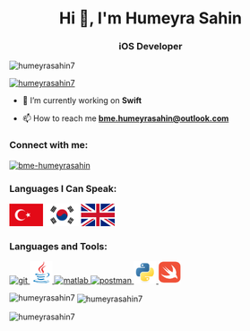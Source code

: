 <h1 align="center">Hi 👋, I'm Humeyra Sahin</h1>
<h3 align="center">iOS Developer</h3>

<p align="left"> <img src="https://komarev.com/ghpvc/?username=humeyrasahin7&label=Profile%20Views&color=0e75b6&style=plastic" alt="humeyrasahin7" /> </p>

<p align="left"> <a href="https://github.com/ryo-ma/github-profile-trophy"><img src="https://github-profile-trophy.vercel.app/?username=humeyrasahin7" alt="humeyrasahin7" /></a> </p>

- 🌱 I’m currently working on **Swift**

- 📫 How to reach me **bme.humeyrasahin@outlook.com**



<h3 align="left">Connect with me:</h3>
<p align="left">
<a href="https://linkedin.com/in/humeyrasahin" target="blank"><img align="center" src="https://raw.githubusercontent.com/rahuldkjain/github-profile-readme-generator/master/src/images/icons/Social/linked-in-alt.svg" alt="bme-humeyrasahin" height="30" width="40" /></a>
</p>
<h3 align="left">Languages I Can Speak:</h3>
<p align="left">
<img src="https://github.com/brianherbert/flags/blob/master/countries/normal/tr.png" width="60" height="40"/> <img src="https://github.com/brianherbert/flags/blob/master/countries/normal/kr.png" width="60" height="40"/> <img src="https://github.com/brianherbert/flags/blob/master/countries/normal/gb.png" width="60" height="40"/>
</p>

<h3 align="left">Languages and Tools:</h3>
<p align="left"> <a href="https://git-scm.com/" target="_blank" rel="noreferrer"> <img src="https://www.vectorlogo.zone/logos/git-scm/git-scm-icon.svg" alt="git" width="40" height="40"/> </a> <a href="https://www.java.com" target="_blank" rel="noreferrer"> <img src="https://raw.githubusercontent.com/devicons/devicon/master/icons/java/java-original.svg" alt="java" width="40" height="40"/> </a> <a href="https://www.mathworks.com/" target="_blank" rel="noreferrer"> <img src="https://upload.wikimedia.org/wikipedia/commons/2/21/Matlab_Logo.png" alt="matlab" width="40" height="40"/> </a> <a href="https://postman.com" target="_blank" rel="noreferrer"> <img src="https://www.vectorlogo.zone/logos/getpostman/getpostman-icon.svg" alt="postman" width="40" height="40"/> </a> <a href="https://www.python.org" target="_blank" rel="noreferrer"> <img src="https://raw.githubusercontent.com/devicons/devicon/master/icons/python/python-original.svg" alt="python" width="40" height="40"/> </a> <a href="https://developer.apple.com/swift/" target="_blank" rel="noreferrer"> <img src="https://raw.githubusercontent.com/devicons/devicon/master/icons/swift/swift-original.svg" alt="swift" width="40" height="40"/> </a> </p>

<p><img align="left" src="https://github-readme-stats.vercel.app/api/top-langs?username=humeyrasahin7&show_icons=true&locale=en&layout=compact" alt="humeyrasahin7" /></p>

<p>&nbsp;<img align="center" src="https://github-readme-stats.vercel.app/api?username=humeyrasahin7&show_icons=true&theme=onedark&locale=en" alt="humeyrasahin7" /></p>

<p><img align="center" src="https://github-readme-streak-stats.herokuapp.com/?user=humeyrasahin7&theme=dark" alt="humeyrasahin7" /></p>
